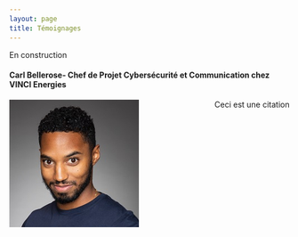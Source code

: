 ```yaml
---
layout: page
title: Témoignages
---
```

En construction

#### Carl Bellerose- Chef de Projet Cybersécurité et Communication chez VINCI Energies

<div style="float:left">
  <img  src="assets/img/Bellerose.JPG"/>
</div>
<div style="text-align:right">
 <p>Ceci est une citation </p>
 </div>
            
<!--### Machin Truc
> témoignage de Machin Truc -->
